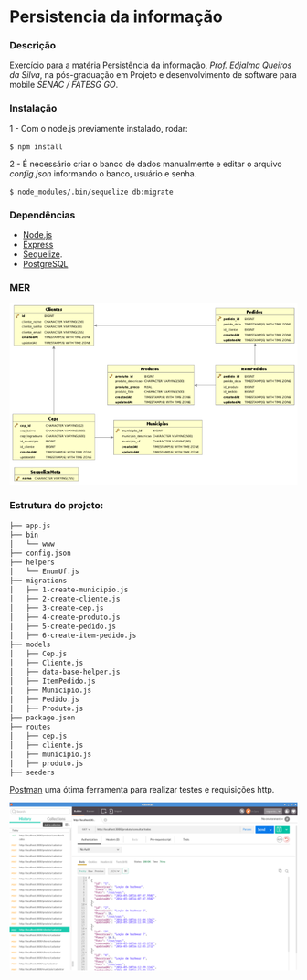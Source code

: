# Persistencia da informação

### Descrição
Exercício para a matéria Persistência da informação, *Prof. Edjalma Queiros da Silva*, na pós-graduação em Projeto e desenvolvimento de software para mobile *SENAC / FATESG GO*.

### Instalação
1 - Com o node.js previamente instalado, rodar:

``$ npm install``

2 - É necessário criar o banco de dados manualmente e editar o arquivo *config.json* informando o banco, usuário e senha.

``$ node_modules/.bin/sequelize db:migrate``

### Dependências
* [Node.js](https://nodejs.org/en/) 
* [Express](http://expressjs.com/) 
* [Sequelize](http://docs.sequelizejs.com/en/latest/).
* [PostgreSQL](http://www.postgresql.org/)

### MER

![MER](/public/images/mer.png "Modelo")

### Estrutura do projeto:
```
├── app.js
├── bin
│   └── www
├── config.json
├── helpers
│   └── EnumUf.js
├── migrations
│   ├── 1-create-municipio.js
│   ├── 2-create-cliente.js
│   ├── 3-create-cep.js
│   ├── 4-create-produto.js
│   ├── 5-create-pedido.js
│   ├── 6-create-item-pedido.js
├── models
│   ├── Cep.js
│   ├── Cliente.js
│   ├── data-base-helper.js
│   ├── ItemPedido.js
│   ├── Municipio.js
│   ├── Pedido.js
│   ├── Produto.js
├── package.json
├── routes
│   ├── cep.js
│   ├── cliente.js
│   ├── municipio.js
│   ├── produto.js
├── seeders
```

[Postman](https://www.getpostman.com/) uma ótima ferramenta para realizar testes e requisições http.

![Postman](/public/images/postman.png "Postman")